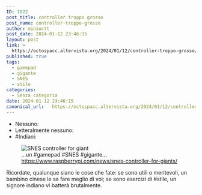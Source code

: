 ```yaml
---
ID: 1022
post_title: controller troppo grosso
post_name: controller-troppo-grosso
author: minioctt
post_date: 2024-01-12 23:46:15
layout: post
link: >
  https://octospacc.altervista.org/2024/01/12/controller-troppo-grosso/
published: true
tags:
  - gamepad
  - gigante
  - SNES
  - stile
categories:
  - Senza categoria
date: 2024-01-12 23:46:15
canonical_url:   https://octospacc.altervista.org/2024/01/12/controller-troppo-grosso/
---
```

<!-- wp:list {"className":"greentext"} -->
<ul class="greentext"><!-- wp:list-item -->
<li>Nessuno:</li>
<!-- /wp:list-item -->

<!-- wp:list-item -->
<li>Letteralmente nessuno:</li>
<!-- /wp:list-item -->

<!-- wp:list-item -->
<li>#Indiani:</li>
<!-- /wp:list-item --></ul>
<!-- /wp:list -->

<!-- wp:paragraph -->
<p></p>
<!-- /wp:paragraph -->

<!-- wp:image {"id":1025,"sizeSlug":"large","linkDestination":"none"} -->
<figure class="wp-block-image size-large"><img src="{{site.cdnurl}}/assets/uploads/2024/01/screenshot_20240112-2037055367688839265780188-960x953.png" alt="SNES controller for giant" class="wp-image-1025"/><figcaption class="wp-element-caption">...un #gamepad #SNES #gigante... <a href="https://www.raspberrypi.com/news/snes-controller-for-giants/">https://www.raspberrypi.com/news/snes-controller-for-giants/</a></figcaption></figure>
<!-- /wp:image -->

<!-- wp:paragraph -->
<p></p>
<!-- /wp:paragraph -->

<!-- wp:paragraph -->
<p>Ricordate, qualunque siano le cose che fate: se sono utili o meritevoli, un bambino cinese le sa fare meglio di voi; se sono esercizi di #stile, un signore indiano vi batterà brutalmente.</p>
<!-- /wp:paragraph -->